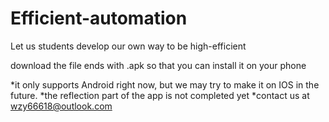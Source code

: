 # Efficient-automation
Let us students develop our own way to be high-efficient


download the file ends with .apk so that you can install it on your phone

*it only supports Android right now, but we may try to make it on IOS in the future.
*the reflection part of the app is not completed yet
*contact us at wzy66618@outlook.com
